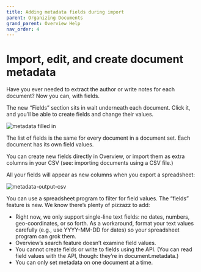 ```yaml
---
title: Adding metadata fields during import
parent: Organizing Documents
grand_parent: Overview Help
nav_order: 4
---
```


# Import, edit, and create document metadata

Have you ever needed to extract the author or write notes for each document? Now you can, with fields.

The new “Fields” section sits in wait underneath each document. Click it, and you’ll be able to create fields and change their values.

![metadata filled in](https://blog.overviewdocs.com/wp-content/uploads/2015/07/metadata-filled-in.png)

The list of fields is the same for every document in a document set. Each document has its own field values.

You can create new fields directly in Overview, or import them as extra columns in your CSV (see: importing documents using a CSV file.)

All your fields will appear as new columns when you export a spreadsheet:

![metadata-output-csv](https://blog.overviewdocs.com/wp-content/uploads/2015/07/metadata-output-csv.png)

You can use a spreadsheet program to filter for field values.
The “fields” feature is new. We know there’s plenty of pizzazz to add:

* Right now, we only support single-line text fields: no dates, numbers, geo-coordinates, or so forth. As a workaround, format your text values carefully (e.g., use YYYY-MM-DD for dates) so your spreadsheet program can grok them.
* Overview’s search feature doesn’t examine field values.
* You cannot create fields or write to fields using the API. (You can read field values with the API, though: they’re in document.metadata.)
* You can only set metadata on one document at a time.

